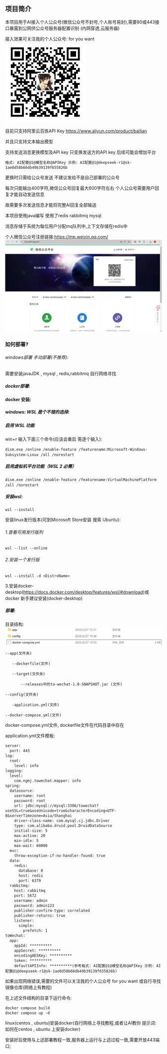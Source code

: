 ## 项目简介

本项目用于AI接入个人公众号(微信公众号不封号,个人账号易封),需要80或443接口暴露到公网供公众号服务器配置识别 (内网穿透,云服务器)

接入效果可关注我的个人公众号:  for you want
![qrcode_for_gh_fb9ed7dc4a79_258.jpg](images%2Fqrcode_for_gh_fb9ed7dc4a79_258.jpg)

目前只支持阿里云百炼API Key https://www.aliyun.com/product/bailian

并且只支持文本输出模型

支持发送消息更换模型及API key 只变换发送方的API key 后续可能会增加平台

```
格式: AI配置@1@模型名称@APIKey 示例: AI配置@1@deepseek-r1@sk-1ae0d58b66db49b39139f655826b
```

更换时只需给公众号发送 不建议发给不是自己部署的公众号

每次只能输出400字符,微信公众号回复最大600字符左右 个人公众号需要用户回复才能自动发送信息

故需要多次发送信息才能将完整AI回复全部输送

本项目使用java编写 使用了redis rabbitmq mysql

消息存储于系统为每位用户分配mq队列中,上下文存储在redis中

个人微信公众号注册链接:https://mp.weixin.qq.com/
![Snipaste_2025-02-28_13-36-55.png](images%2FSnipaste_2025-02-28_13-36-55.png)
### 如何部署?

###### windows部署 手动部署(不推荐):

需要安装javaJDK , mysql , redis,rabbitmq 自行网络寻找

##### docker部署:

#### docker 安装:

##### windows:  WSL 是个不错的选择:

##### 启用 WSL 功能

win+r 输入下面三个命令(应该会重启 需逐个输入):

`dism.exe /online /enable-feature /featurename:Microsoft-Windows-Subsystem-Linux /all /norestart`

##### 启用虚拟机平台功能（WSL 2 必需）

`dism.exe /online /enable-feature /featurename:VirtualMachinePlatform /all /norestart`

##### 安装wsl:

`wsl --install`

安装linux发行版本(可到Microsoft Store安装 搜索 Ubuntu):

###### 1.查看可用发行版列

```
wsl --list --online
```

###### 2.安装一个发行版

`wsl --install -d <DistroName>`

3.安装docker-desktop(https://docs.docker.com/desktop/features/wsl/#download)或docker 新手建议安装(docker-desktop)

##### 部署:

目录结构:
![Snipaste_2025-02-28_15-24-57.png](images%2FSnipaste_2025-02-28_15-24-57.png)
```
--app(文件夹)

​	--dockerfile(文件)

​	--target(文件夹)

​		--releases中的to-wechat-1.0-SNAPSHOT.jar (文件)

--config(文件夹)

​	-application.yml(文件)

--docker-compose.yml(文件)
```

docker-compose.yml文件, dockerfile文件在代码目录中存在

application.yml文件模板:

```
server:
  port: 443
log:
  root:
    level: info
logging:
  level:
    com.ngmj.towechat.mapper: info
spring:
  datasource:
    username: root
    password: root
    url: jdbc:mysql://mysql:3306/towechat?useSSL=true&useUnicode=true&characterEncoding=UTF-8&serverTimezone=Asia/Shanghai
    driver-class-name: com.mysql.cj.jdbc.Driver
    type: com.alibaba.druid.pool.DruidDataSource
    initial-size: 5
    max-active: 20
    min-idle: 5
    max-wait: 60000
  mvc:
    throw-exception-if-no-handler-found: true
  data:
    redis:
      database: 0
      host: redis
      port: 6379
  rabbitmq:
    host: rabbitmq
    port: 5672
    username: admin
    password: admin123
    publisher-confirm-type: correlated
    publisher-returns: true
    listener:
      simple:
        prefetch: 1
toWechat:
  app:
    appId: ********** 
    appSecret: **********
    encodingAESKey: **********
    token: **********
    defaultAPIInfo: **********(参考格式: AI配置@1@模型名称@APIKey 示例: AI配置@1@deepseek-r1@sk-1ae0d58b66db49b39139f655826b)
```

如果出现网络错误,需要的文件可以关注我的个人公众号 for you want 或自行寻找镜像仓库(网络上有教程)

在上述文件结构的目录下运行命令:

```
docker compose build
docker compose up -d
```

linux(centos , ubuntu)安装docker(自行网络上寻找教程,或者让AI教你 提示词: 如何在centos , ubuntu 上安装docker)

安装好后使用与上述部署教程一致,服务器上运行与上述过程一致,需要开放443端口;